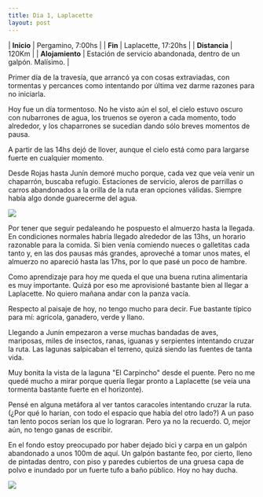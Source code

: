 ```yaml
---
title: Dia 1, Laplacette
layout: post
---
```


| **Inicio**              | Pergamino, 7:00hs |
| **Fin**                 | Laplacette, 17:20hs |
| **Distancia**       | 120Km |
| **Alojamiento**    | Estación de servicio abandonada, dentro de un galpón. Malísimo. |

Primer día de la travesía, que arrancó ya con cosas extraviadas, con tormentas y percances como intentando por última vez darme razones para no iniciarla.

Hoy fue un día tormentoso. No he visto aún el sol, el cielo estuvo oscuro con nubarrones de agua, los truenos se oyeron a cada momento, todo alrededor, y los chaparrones se sucedían dando sólo breves momentos de pausa.

A partir de las 14hs dejó de llover, aunque el cielo está como para largarse fuerte en cualquier momento.

Desde Rojas hasta Junín demoré mucho porque, cada vez que veía venir un chaparrón, buscaba refugio. Estaciones de servicio, aleros de parrillas o carros abandonados a la orilla de la ruta eran opciones válidas. Siempre había algo donde guarecerme del agua.

[![](https://cloud.githubusercontent.com/assets/1107605/5799999/e845ed42-9fb7-11e4-9d26-8cea81cbb554.JPG)](https://cloud.githubusercontent.com/assets/1107605/5799998/e7fed4e8-9fb7-11e4-8d92-efe8b3e52dc6.JPG)

Por tener que seguir pedaleando he pospuesto el almuerzo hasta la llegada. En condiciones normales habría llegado alrededor de las 13hs, un horario razonable para la comida. Si bien venía comiendo nueces o galletitas cada tanto y, en las dos pausas más grandes, aproveché a tomar unos mates, el almuerzo no apareció hasta las 17hs, por lo que pasé un poco de hambre.

Como aprendizaje para hoy me queda el que una buena rutina alimentaria es muy importante. Quizá por eso me aprovisioné bastante bien al llegar a Laplacette. No quiero mañana andar con la panza vacía.

Respecto al paisaje de hoy, no tengo mucho para decir. Fue bastante típico para mí: agrícola, ganadero, verde y llano.

Llegando a Junín empezaron a verse muchas bandadas de aves, mariposas, miles de insectos, ranas, iguanas y serpientes intentando cruzar la ruta. Las lagunas salpicaban el terreno, quizá siendo las fuentes de tanta vida.

Muy bonita la vista de la laguna "El Carpincho" desde el puente. Pero no me quedé mucho a mirar porque quería llegar pronto a Laplacette (se veía una tormenta bastante fuerte en el horizonte).

Pensé en alguna metáfora al ver tantos caracoles intentando cruzar la ruta. (¿Por qué lo harían, con todo el espacio que había del otro lado?) A un paso tan lento pocos serían los que lo lograran. Pero ya no la recuerdo. O, mejor aún, no tengo ganas de escribir.

En el fondo estoy preocupado por haber dejado bici y carpa en un galpón abandonado a unos 100m de aquí. Un galpón bastante feo, por cierto, lleno de pintadas dentro, con piso y paredes cubiertos de una gruesa capa de polvo e inundado por un fuerte tufo a baño público. Hoy no hay ducha.

[![](https://cloud.githubusercontent.com/assets/1107605/5800001/e8663f0c-9fb7-11e4-907f-9a1c08bb851e.JPG)](https://cloud.githubusercontent.com/assets/1107605/5800000/e85ad356-9fb7-11e4-86b5-db29965f1d80.JPG)
